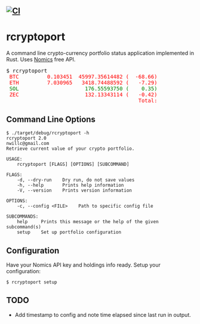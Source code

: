 [![CI](https://github.com/nwillc/rcryptoport/actions/workflows/CI.yml/badge.svg)](https://github.com/nwillc/rcryptoport/actions/workflows/CI.yml)
---
# rcryptoport

A command line crypto-currency portfolio status application implemented in Rust. Uses [Nomics](https://p.nomics.com/cryptocurrency-bitcoin-api) free API.

<pre>
$ rcryptoport<span style="color:red">
 BTC         0.103451  45997.35614482 (  -68.66)             4758.47 (   -7.10)
 ETH         7.030965   3418.74488592 (   -7.29)            24037.08 (  -51.27)</span><span style="color:green">
 SOL                     176.55593750 (    0.35)</span><span style="color:red">
 ZEC                     132.13343114 (   -0.42)
                                          Total:            28795.55 (  -58.37)</span>
</pre>

## Command Line Options
```shell
$ ./target/debug/rcryptoport -h
rcryptoport 2.0
nwillc@gmail.com
Retrieve current value of your crypto portfolio.

USAGE:
    rcryptoport [FLAGS] [OPTIONS] [SUBCOMMAND]

FLAGS:
    -d, --dry-run    Dry run, do not save values
    -h, --help       Prints help information
    -V, --version    Prints version information

OPTIONS:
    -c, --config <FILE>    Path to specific config file

SUBCOMMANDS:
    help     Prints this message or the help of the given subcommand(s)
    setup    Set up portfolio configuration
```
## Configuration
Have your Nomics API key and holdings info ready. Setup your configuration:

```shell
$ rcryptoport setup
```

## TODO

- Add timestamp to config and note time elapsed since last run in output.
